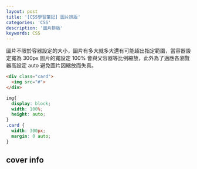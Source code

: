 ```yaml
---
layout: post
title: '[CSS學習筆記] 圖片排版'
categories: 'CSS'
description: '圖片排版'
keywords: CSS
---
```


圖片不限於容器設定的大小，圖片有多大就多大還有可能超出指定範圍，當容器設定寬為 300px 圖片的寬設定 100% 會與父容器等比例縮放，此外為了適應各瀏覽器高設定 auto 避免圖片因縮放而失真。

```html
<div class="card">
  <img src="#">
</div>
```

```css
img{
  display: block;
  width: 100%;
  height: auto;
}
.card {
  width: 300px;
  margin: 0 auto;
}
```

## cover info
